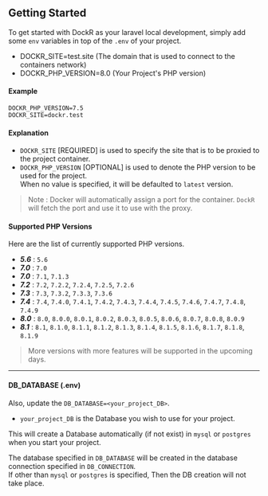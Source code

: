 ## Getting Started
To get started with DockR as your laravel local development, simply add some `env` variables in top of the `.env` of your project.

- DOCKR_SITE=test.site (The domain that is used to connect to the containers network)
- DOCKR_PHP_VERSION=8.0 (Your Project's PHP version)

#### Example

```
DOCKR_PHP_VERSION=7.5
DOCKR_SITE=dockr.test
```

#### Explanation
- `DOCKR_SITE` \[REQUIRED] is used to specify the site that is to be proxied to the project container.
- `DOCKR_PHP_VERSION` \[OPTIONAL] is used to denote the PHP version to be used for the project.<br>When no value is specified, it will be defaulted to `latest` version.

> Note : Docker will automatically assign a port for the container. `DockR` will fetch the port and use it to use with the proxy.

#### Supported PHP Versions
Here are the list of currently supported PHP versions.
- ***5.6*** : `5.6`
- ***7.0*** : `7.0`
- ***7.0*** : `7.1`, `7.1.3`
- ***7.2*** : `7.2`, `7.2.2`, `7.2.4`, `7.2.5`, `7.2.6`
- ***7.3*** : `7.3`, `7.3.2`, `7.3.3`, `7.3.6`
- ***7.4*** : `7.4`, `7.4.0`, `7.4.1`, `7.4.2`, `7.4.3`, `7.4.4`, `7.4.5`, `7.4.6`, `7.4.7`, `7.4.8`, `7.4.9`
- ***8.0*** : `8.0`, `8.0.0`, `8.0.1`, `8.0.2`, `8.0.3`, `8.0.5`, `8.0.6`, `8.0.7`, `8.0.8`, `8.0.9`
- ***8.1*** : `8.1`, `8.1.0`, `8.1.1`, `8.1.2`, `8.1.3`, `8.1.4`, `8.1.5`, `8.1.6`, `8.1.7`, `8.1.8`, `8.1.9`

> More versions with more features will be supported in the upcoming days.

---

#### DB_DATABASE (.env)
Also, update the `DB_DATABASE=<your_project_DB>`.
<br>
- `your_project_DB` is the Database you wish to use for your project.

This will create a Database automatically (if not exist) in `mysql` or `postgres` when you start your project.

The database specified in `DB_DATABASE` will be created in the database connection specified in `DB_CONNECTION`. 
<br>If other than `mysql` or `postgres` is specified, Then the DB creation will not take place.
